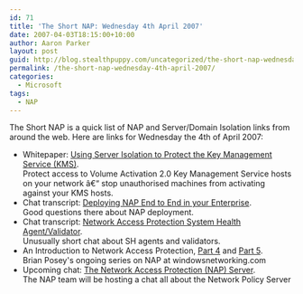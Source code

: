 ```yaml
---
id: 71
title: 'The Short NAP: Wednesday 4th April 2007'
date: 2007-04-03T18:15:00+10:00
author: Aaron Parker
layout: post
guid: http://blog.stealthpuppy.com/uncategorized/the-short-nap-wednesday-4th-april-2007
permalink: /the-short-nap-wednesday-4th-april-2007/
categories:
  - Microsoft
tags:
  - NAP
---
```

The Short NAP is a quick list of NAP and Server/Domain Isolation links from around the web. Here are links for Wednesday the 4th of April 2007:

  * Whitepaper: [Using Server Isolation to Protect the Key Management Service (KMS)](http://www.microsoft.com/downloads/details.aspx?FamilyID=c13c9d27-a3c9-4626-938b-fed6404d8c5e&DisplayLang=en).  
    Protect access to Volume Activation 2.0 Key Management Service hosts on your network â€“ stop unauthorised machines from activating against your KMS hosts.
  * Chat transcript: [Deploying NAP End to End in your Enterprise](http://www.microsoft.com/technet/community/chats/trans/network/07_0313_tn_nap.mspx).  
    Good questions there about NAP deployment.
  * Chat transcript: [Network Access Protection System Health Agent/Validator](http://www.microsoft.com/technet/community/chats/trans/network/07_0212_tn_nap.mspx).  
    Unusually short chat about SH agents and validators.
  * An Introduction to Network Access Protection, [Part 4](http://www.windowsnetworking.com/articles_tutorials/Introduction-Network-Access-Protection-Part4.html) and [Part 5](http://www.windowsnetworking.com/articles_tutorials/Introduction-Network-Access-Protection-Part5.html).  
    Brian Posey's ongoing series on NAP at windowsnetworking.com
  * Upcoming chat: [The Network Access Protection (NAP) Server](http://blogs.technet.com/nap/archive/2007/04/02/longhorn-web-chat-the-network-access-protection-nap-server.aspx).  
    The NAP team will be hosting a chat all about the Network Policy Server